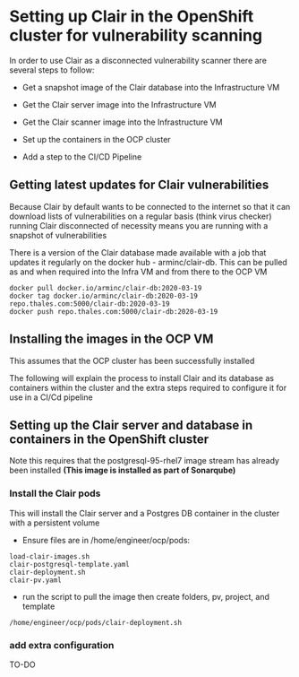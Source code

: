 # Setting up Clair in the OpenShift cluster for vulnerability scanning

In order to use Clair as a disconnected vulnerability scanner there are several steps to follow:

*  Get a snapshot image of the Clair database into the Infrastructure VM

*  Get the Clair server image into the Infrastructure VM

*  Get the Clair scanner image into the Infrastructure VM

*  Set up the containers in the OCP cluster

*  Add a step to the CI/CD Pipeline

## Getting latest updates for Clair vulnerabilities

Because Clair by default wants to be connected to the internet so that it can download lists of vulnerabilities on a regular basis (think virus checker) running Clair disconnected of necessity means you are running with a snapshot of vulnerabilities

There is a version of the Clair database made available with a job that updates it regularly on the docker hub - arminc/clair-db. This can be pulled as and when required into the Infra VM and from there to the OCP VM

``` 
docker pull docker.io/arminc/clair-db:2020-03-19
docker tag docker.io/arminc/clair-db:2020-03-19 repo.thales.com:5000/clair-db:2020-03-19
docker push repo.thales.com:5000/clair-db:2020-03-19
```


## Installing the images in the OCP VM

This assumes that the OCP cluster has been successfully installed

The following will explain the process to install Clair and its database as containers within the cluster and the extra steps required to configure it for use in a CI/Cd pipeline

## Setting up the Clair server and database in containers in the OpenShift cluster

Note this requires that the postgresql-95-rhel7 image stream has already been installed **(This image is installed as part of Sonarqube)**

### Install the Clair pods

This will install the Clair server and a Postgres DB container in the cluster with a persistent volume


* Ensure files are in /home/engineer/ocp/pods:

```
load-clair-images.sh
clair-postgresql-template.yaml
clair-deployment.sh
clair-pv.yaml
```

* run the script to pull the image then create folders, pv, project, and template

```
/home/engineer/ocp/pods/clair-deployment.sh
```

### add extra configuration

TO-DO